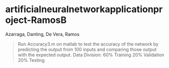 # artificialneuralnetworkapplicationproject-RamosB
Azarraga, Danting, De Vera, Ramos
>Run Accuracy3.m on matlab to test the accuracy of the network by predicting the output from 100 inputs and comparing those output with the expected output.
>Data Division: 
  60% Training
  20% Validation
  20% Testing
